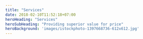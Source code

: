 ```yaml
---
title: "Services"
date: 2018-02-10T11:52:18+07:00
heroHeading: "Services"
heroSubHeading: "Providing superior value for price"
heroBackground: 'images/istockphoto-1397668736-612x612.jpg'
---
```

